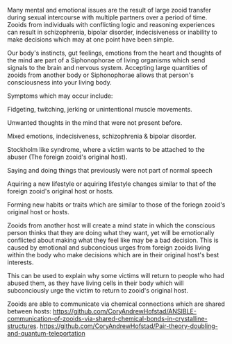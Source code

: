 Many mental and emotional issues are the result of large zooid transfer during sexual intercourse with multiple partners over a period of time. Zooids from individuals with conflicting logic and reasoning experiences can result in schizophrenia, bipolar disorder, indecisiveness or inability to make decisions which may at one point have been simple.

Our body's instincts, gut feelings, emotions from the heart and thoughts of the mind are part of a Siphonophorae of living organisms which send signals to the brain and nervous system. Accepting large quantities of zooids from another body or Siphonophorae allows that person's consciousness into your living body.

Symptoms which may occur include:

Fidgeting, twitching, jerking or unintentional muscle movements.

Unwanted thoughts in the mind that were not present before.

Mixed emotions, indecisiveness, schizophrenia & bipolar disorder.

Stockholm like syndrome, where a victim wants to be attached to the abuser (The foreign zooid's original host).

Saying and doing things that previously were not part of normal speech

Aquiring a new lifestyle or aquiring lifestyle changes similar to that of the foreign zooid's original host or hosts.

Forming new habits or traits which are similar to those of the foriegn zooid's original host or hosts.



Zooids from another host will create a mind state in which the conscious person thinks that they are doing what they want, yet will be emotionally conflicted about making what they feel like may be a bad decision. This is caused by emotional and subconcious urges from foreign zooids living within the body who make decisions which are in their original host's best interests.

This can be used to explain why some victims will return to people who had abused them, as they have living cells in their body which will subconciously urge the victim to return to zooid's original host.

Zooids are able to communicate via chemical connections which are shared between hosts: 
https://github.com/CoryAndrewHofstad/ANSIBLE-communication-of-zooids-via-shared-chemical-bonds-in-crystalline-structures.
https://github.com/CoryAndrewHofstad/Pair-theory-doubling-and-quantum-teleportation


